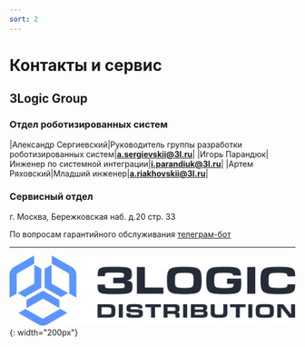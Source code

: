 ```yaml
---
sort: 2
---
```


# Контакты и сервис

## 3Logic Group 



### Отдел роботизированных систем

|Александр Сергиевский|Руководитель группы разработки роботизированных систем|**a.sergievskii@3l.ru**|
|Игорь Парандюк|Инженер по системной интеграции|**i.parandiuk@3l.ru**|
|Артем Ряховский|Младший инженер|**a.riakhovskii@3l.ru**|



### Сервисный отдел

г. Москва, Бережковская наб. д.20 стр. 33

По вопросам гарантийного обслуживания [телеграм-бот](https://t.me/robosobaka_bot)





---

![3Logic Logo](/assets/images/3l_logo.svg){: width="200px"}



